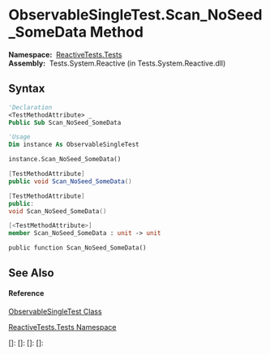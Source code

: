 # ObservableSingleTest.Scan\_NoSeed\_SomeData Method

**Namespace:**  [ReactiveTests.Tests](ReactiveTests.Tests\ReactiveTests.Tests.md)  
**Assembly:**  Tests.System.Reactive (in Tests.System.Reactive.dll)

## Syntax

```vb
'Declaration
<TestMethodAttribute> _
Public Sub Scan_NoSeed_SomeData
```

```vb
'Usage
Dim instance As ObservableSingleTest

instance.Scan_NoSeed_SomeData()
```

```csharp
[TestMethodAttribute]
public void Scan_NoSeed_SomeData()
```

```c++
[TestMethodAttribute]
public:
void Scan_NoSeed_SomeData()
```

```fsharp
[<TestMethodAttribute>]
member Scan_NoSeed_SomeData : unit -> unit 
```

```jscript
public function Scan_NoSeed_SomeData()
```

## See Also

#### Reference

[ObservableSingleTest Class](ObservableSingleTest\ObservableSingleTest.md)

[ReactiveTests.Tests Namespace](ReactiveTests.Tests\ReactiveTests.Tests.md)

[]: 
[]: 
[]: 
[]: 